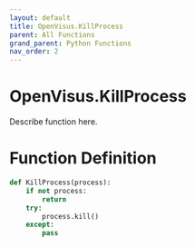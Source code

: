 ```yaml
---
layout: default
title: OpenVisus.KillProcess
parent: All Functions
grand_parent: Python Functions
nav_order: 2
---
```


# OpenVisus.KillProcess

Describe function here.

# Function Definition

```python
def KillProcess(process):
	if not process:
		return
	try:
		process.kill()
	except:
		pass	
```